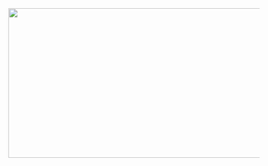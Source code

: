 <a href="https://github.com/devxb/gitanimals">
<img
  src="https://render.gitanimals.org/farms/yusung82"
  width="600"
  height="300"
/>
</a>
